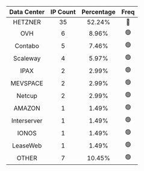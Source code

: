| Data Center | IP Count | Percentage | Freq |
|:------------:|:--------:|:-----------:|:-----:|
| HETZNER | 35 | 52.24% | 🔴 |
| OVH | 6 | 8.96% | 🟢 |
| Contabo | 5 | 7.46% | 🟢 |
| Scaleway | 4 | 5.97% | 🟢 |
| IPAX | 2 | 2.99% | 🟢 |
| MEVSPACE | 2 | 2.99% | 🟢 |
| Netcup | 2 | 2.99% | 🟢 |
| AMAZON | 1 | 1.49% | 🟢 |
| Interserver | 1 | 1.49% | 🟢 |
| IONOS | 1 | 1.49% | 🟢 |
| LeaseWeb | 1 | 1.49% | 🟢 |
| OTHER | 7 | 10.45% | 🟢 |